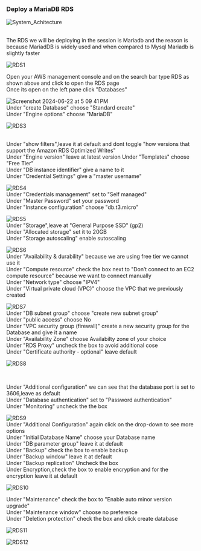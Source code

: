 ### Deploy a MariaDB RDS
![System_Achitecture](https://github.com/user-attachments/assets/6e426c62-7e01-49d8-8d30-5d60e47b56c1)


<br>
The RDS we will be deploying in the session is Mariadb and the reason is because MariadDB is widely used and when compared to Mysql Mariadb is slightly faster
<br>

![RDS1](https://github.com/AdventureLouis/Wordpress_Deployment_To_AWS_2/assets/161846069/a6eab676-5d14-44c3-955b-ca6d80e1e097)

Open your AWS management console and on the search bar type RDS as shown above and click to open the RDS page
<br>
Once its open on the left pane click "Databases"

![Screenshot 2024-06-22 at 5 09 41 PM](https://github.com/AdventureLouis/Wordpress_Deployment_To_AWS_2/assets/161846069/769b51d6-b017-4307-ad73-c9128027c9d9)
<br>
Under "create Database" choose "Standard create"
<br>
Under "Engine options" choose "MariaDB"

![RDS3](https://github.com/AdventureLouis/Wordpress_Deployment_To_AWS_2/assets/161846069/c8e0ecfd-0e42-4ce1-a1be-1300631f243d)

<br>
Under "show filters",leave it at default and dont toggle "how versions that support the Amazon RDS Optimized Writes"
<br>
Under "Engine version" leave at latest version
Under "Templates" choose "Free Tier"
<br>
Under "DB instance identifier" give a name to it
<br>
Under "Credential Settings" give a "master username"
<br>

![RDS4](https://github.com/AdventureLouis/Wordpress_Deployment_To_AWS_2/assets/161846069/e4ef53c2-08bf-46f7-a406-ffedefd75ed5)
<br>
Under "Credentials management" set to "Self managed"
<br>
Under  "Master Password" set your password
<br>
Under "Instance configuration" choose "db.t3.micro"
<br>

![RDS5](https://github.com/AdventureLouis/Wordpress_Deployment_To_AWS_2/assets/161846069/00a974b4-bd26-4504-87a6-def1d9c71c4d)
<br>
Under "Storage",leave at "General Purpose SSD" (gp2)
<br>
Under "Allocated storage" set it to 20GB
<br>
Under "Storage autoscaling" enable sutoscaling
<br>

![RDS6](https://github.com/AdventureLouis/Wordpress_Deployment_To_AWS_2/assets/161846069/47f41331-b34a-4a30-82d6-33dbf0074135)
<br>
Under "Availability & durability" because we are using free tier we cannot use it
<br>
Under "Compute resource" check the box next to "Don’t connect to an EC2 compute resource" because we want to connect manually
<br>
Under "Network type" choose "IPV4"
<br>
Under "Virtual private cloud (VPC)" choose the VPC that we previously created
<br>

![RDS7](https://github.com/AdventureLouis/Wordpress_Deployment_To_AWS_2/assets/161846069/1cffbf19-6024-4aff-a743-68ad36ccde92)
<br>
Under "DB subnet group" choose "create new subnet group"
<br>
Under "public access" choose No
<br>
Under "VPC security group (firewall)" create a new security group for the Database and give it a name
<br>
Under  "Availability Zone" choose Availabilty zone of your choice
<br>
Under "RDS Proxy" uncheck the box to avoid additional cose
<br>
Under "Certificate authority - optional" leave default
<br>

![RDS8](https://github.com/AdventureLouis/Wordpress_Deployment_To_AWS_2/assets/161846069/3c2656b1-47b0-4dae-a9ac-b76c9e7f8b2e)

<br>
 
Under "Additional configuration" we can see that the database port is set to 3606,leave as default
<br>
Under "Database authentication" set to "Password authentication"
<br>
Under "Monitoring" uncheck the the box
<br>

![RDS9](https://github.com/AdventureLouis/Wordpress_Deployment_To_AWS_2/assets/161846069/4423fd56-16e0-4796-b580-e41e58323a22)
<br>
Under "Additional Configuration" again click on the drop-down to see more options
<br>
Under "Initial Database Name" choose your Database name
<br>
Under "DB parameter group" leave it at default
<br>
Under "Backup" check the box to enable backup
<br>
Under "Backup window" leave it at default
<br>
Under "Backup replication" Uncheck the box
<br>
Under Encryption,check the box to enable encryption and for the encryption leave it at default
<br>

![RDS10](https://github.com/AdventureLouis/Wordpress_Deployment_To_AWS_2/assets/161846069/746bc440-068b-4bb2-9024-a21ac4ece727)
<br>

Under "Maintenance" check the box to "Enable auto minor version upgrade"
<br>
Under "Maintenance window" choose no preference
<br>
Under "Deletion protection" check the box and click create database

![RDS11](https://github.com/AdventureLouis/Wordpress_Deployment_To_AWS_2/assets/161846069/41bb8838-9918-4086-9c0b-a3aaf3c91a0f)

![RDS12](https://github.com/AdventureLouis/Wordpress_Deployment_To_AWS_2/assets/161846069/28cb109b-50f5-4dd6-9c3f-3b8829502497)

